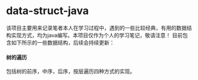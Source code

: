 # data-struct-java

该项目主要用来记录笔者本人在学习过程中，遇到的一些比较经典，有用的数据结构实现方式，均为java编写。本项目仅作为个人的学习笔记，敬请注意！
目前包含如下所示的一些数据结构，后续会持续更新：
#### 树的遍历
包括树的前序，中序，后序，按层遍历四种方式的实现。
